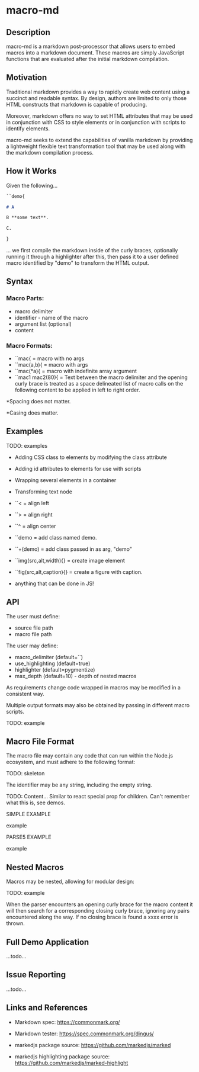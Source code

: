 # macro-md

## Description

macro-md is a markdown post-processor that allows users to embed macros into a markdown document. These macros are simply JavaScript functions that are evaluated after the initial markdown compilation.

## Motivation

Traditional markdown provides a way to rapidly create web content using a succinct and readable syntax. By design, authors are limited to only those HTML constructs that markdown is capable of producing.

Moreover, markdown offers no way to set HTML attributes that may be used in conjunction with CSS to style elements or in conjunction with scripts to identify elements.

macro-md seeks to extend the capabilities of vanilla markdown by providing a lightweight flexible text transformation tool that may be used along with the markdown compilation process.

## How it Works

Given the following...

```markdown
``demo{

# A

B **some text**.

C.

}
```

... we first compile the markdown inside of the curly braces, optionally running it through a highlighter after this, then pass it to a user defined macro identified by "demo" to transform the HTML output.

## Syntax

### Macro Parts:

- macro delimiter
- identifier - name of the macro
- argument list (optional)
- content

### Macro Formats:

- ``mac{ = macro with no args
- ``mac(a,b){ = macro with args
- ``mac(\*a){ = macro with indefinite array argument
- ``mac1 mac2(80){ = Text between the macro delimiter and the opening curly brace is treated as a space delineated list of macro calls on the following content to be applied in left to right order.

\*Spacing does not matter.

\*Casing does matter.

## Examples

TODO: examples

- Adding CSS class to elements by modifying the class attribute
- Adding id attributes to elements for use with scripts
- Wrapping several elements in a container
- Transforming text node

- ``< = align left
- ``> = align right
- ``^ = align center
- ``demo = add class named demo.
- ``+(demo) = add class passed in as arg, "demo"
- ``img(src,alt,width){} = create image element
- ``fig(src,alt,caption){} = create a figure with caption.
- anything that can be done in JS!

## API

The user must define:

- source file path
- macro file path

The user may define:

- macro_delimiter (default=``)
- use_highlighting (default=true)
- highlighter (default=pygmentize)
- max_depth (default=10) - depth of nested macros

As requirements change code wrapped in macros may be modified in a consistent way.

Multiple output formats may also be obtained by passing in different macro scripts.

TODO: example

## Macro File Format

The macro file may contain any code that can run within the Node.js ecosystem, and must adhere to the following format:

TODO: skeleton

The identifier may be any string, including the empty string.

TODO: Content... Similar to react special prop for children. Can't remember what this is, see demos.

SIMPLE EXAMPLE

example

PARSE5 EXAMPLE

example

## Nested Macros

Macros may be nested, allowing for modular design:

TODO: example

When the parser encounters an opening curly brace for the macro content it will then search for a corresponding closing curly brace, ignoring any pairs encountered along the way. If no closing brace is found a xxxx error is thrown.

## Full Demo Application

...todo...

## Issue Reporting

...todo...

## Links and References

- Markdown spec: https://commonmark.org/

- Markdown tester: https://spec.commonmark.org/dingus/

- markedjs package source: https://github.com/markedjs/marked

- markedjs highlighting package source: https://github.com/markedjs/marked-highlight
